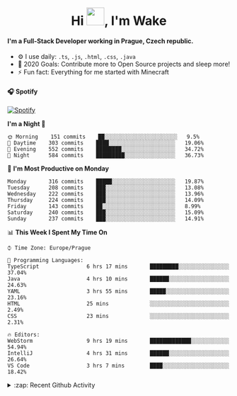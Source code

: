 <h1 align="center">Hi <img src="https://raw.githubusercontent.com/MrWakeCZ/MrWakeCZ/master/Hi.gif" width="40px" />, I'm Wake</h1>

#### I'm a Full-Stack Developer working in Prague, Czech republic.
- ⚙️ I use daily: `.ts`, `.js`, `.html`, `.css`, `.java`
- 🥅 2020 Goals: Contribute more to Open Source projects and sleep more!
- ⚡ Fun fact: Everything for me started with Minecraft

#### 🎧 Spotify
[![Spotify](https://novatorem-delta-eight.vercel.app/api/spotify)](https://open.spotify.com/user/wakeecz)

<!--START_SECTION:waka-->
**I'm a Night 🦉** 

```text
🌞 Morning    151 commits    ██░░░░░░░░░░░░░░░░░░░░░░░   9.5% 
🌆 Daytime    303 commits    ████░░░░░░░░░░░░░░░░░░░░░   19.06% 
🌃 Evening    552 commits    ████████░░░░░░░░░░░░░░░░░   34.72% 
🌙 Night      584 commits    █████████░░░░░░░░░░░░░░░░   36.73%

```
📅 **I'm Most Productive on Monday** 

```text
Monday       316 commits    █████░░░░░░░░░░░░░░░░░░░░   19.87% 
Tuesday      208 commits    ███░░░░░░░░░░░░░░░░░░░░░░   13.08% 
Wednesday    222 commits    ███░░░░░░░░░░░░░░░░░░░░░░   13.96% 
Thursday     224 commits    ███░░░░░░░░░░░░░░░░░░░░░░   14.09% 
Friday       143 commits    ██░░░░░░░░░░░░░░░░░░░░░░░   8.99% 
Saturday     240 commits    ███░░░░░░░░░░░░░░░░░░░░░░   15.09% 
Sunday       237 commits    ███░░░░░░░░░░░░░░░░░░░░░░   14.91%

```


📊 **This Week I Spent My Time On** 

```text
⌚︎ Time Zone: Europe/Prague

💬 Programming Languages: 
TypeScript               6 hrs 17 mins       █████████░░░░░░░░░░░░░░░░   37.04% 
Java                     4 hrs 10 mins       ██████░░░░░░░░░░░░░░░░░░░   24.63% 
YAML                     3 hrs 55 mins       █████░░░░░░░░░░░░░░░░░░░░   23.16% 
HTML                     25 mins             ░░░░░░░░░░░░░░░░░░░░░░░░░   2.49% 
CSS                      23 mins             ░░░░░░░░░░░░░░░░░░░░░░░░░   2.31%

🔥 Editors: 
WebStorm                 9 hrs 19 mins       █████████████░░░░░░░░░░░░   54.94% 
IntelliJ                 4 hrs 31 mins       ██████░░░░░░░░░░░░░░░░░░░   26.64% 
VS Code                  3 hrs 7 mins        ████░░░░░░░░░░░░░░░░░░░░░   18.42%

```


<!--END_SECTION:waka-->

<details>
  <summary>:zap: Recent Github Activity</summary>

<!--START_SECTION:activity-->
1. ❗️ Closed issue [#25](https://github.com//waked-cz/corgi/issues/25) in [waked-cz/corgi](https://github.com//waked-cz/corgi)
2. ❗️ Closed issue [#50](https://github.com//waked-cz/corgi/issues/50) in [waked-cz/corgi](https://github.com//waked-cz/corgi)
3. ❗️ Closed issue [#61](https://github.com//waked-cz/corgi/issues/61) in [waked-cz/corgi](https://github.com//waked-cz/corgi)
4. 🗣 Commented on [#61](https://github.com//waked-cz/corgi/issues/61) in [waked-cz/corgi](https://github.com//waked-cz/corgi)
5. ❗️ Opened issue [#87](https://github.com//waked-cz/corgi/issues/87) in [waked-cz/corgi](https://github.com//waked-cz/corgi)
<!--END_SECTION:activity-->

</details>
